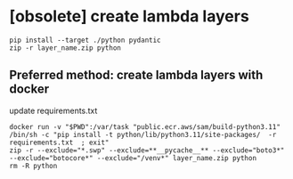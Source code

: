 # [obsolete] create lambda layers

    pip install --target ./python pydantic
    zip -r layer_name.zip python

## Preferred method: create lambda layers with docker

update requirements.txt

    docker run -v "$PWD":/var/task "public.ecr.aws/sam/build-python3.11" /bin/sh -c "pip install -t python/lib/python3.11/site-packages/  -r requirements.txt  ; exit"
    zip -r --exclude="*.swp" --exclude=**__pycache__** --exclude="boto3*" --exclude="botocore*" --exclude="/venv*" layer_name.zip python 
    rm -R python
